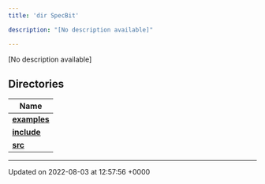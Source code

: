 ```yaml
---
title: 'dir SpecBit'

description: "[No description available]"

---
```







[No description available]

## Directories

| Name           |
| -------------- |
| **[examples](/documentation/code/main/files/dir_cc061c10d97e137342b37156734d49fa/#dir-examples)**  |
| **[include](/documentation/code/main/files/dir_3e780b8b8b0b785a128ffd7efbd03579/#dir-include)**  |
| **[src](/documentation/code/main/files/dir_5a8186266a909d0ed6ad73c54fa9897d/#dir-src)**  |






-------------------------------

Updated on 2022-08-03 at 12:57:56 +0000
